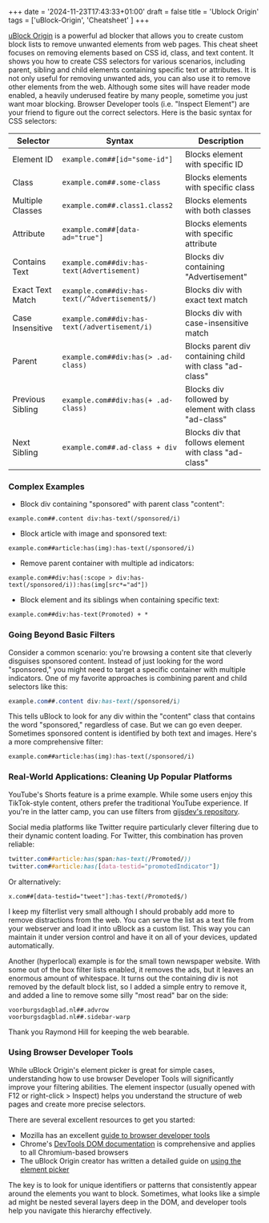 +++
date = '2024-11-23T17:43:33+01:00'
draft = false
title = 'Ublock Origin'
tags = ['uBlock-Origin', 'Cheatsheet'  ]
+++

[uBlock Origin](https://github.com/gorhill/uBlock) is a powerful ad blocker that allows you to create custom block lists to remove unwanted elements from web pages. This cheat sheet focuses on removing elements based on CSS id, class, and text content. It shows you how to create CSS selectors for various scenarios, including parent, sibling and child elements containing specific text or attributes. It is not only useful for removing unwanted ads, you can also use it to remove other elements from the web. Although some sites will have reader mode enabled, a heavily underused featire by many people, sometime you just want moar blocking. Browser Developer tools (i.e. "Inspect Element") are your friend to figure out the correct selectors. Here is the basic syntax for CSS selectors:


| Selector | Syntax | Description |
|--------------|--------|-------------|
| Element ID | `example.com##[id="some-id"]` | Blocks element with specific ID |
| Class | `example.com##.some-class` | Blocks elements with specific class |
| Multiple Classes | `example.com##.class1.class2` | Blocks elements with both classes |
| Attribute | `example.com##[data-ad="true"]` | Blocks elements with specific attribute |
| Contains Text | `example.com##div:has-text(Advertisement)` | Blocks div containing "Advertisement" |
| Exact Text Match | `example.com##div:has-text(/^Advertisement$/)` | Blocks div with exact text match |
| Case Insensitive | `example.com##div:has-text(/advertisement/i)` | Blocks div with case-insensitive match |
| Parent | `example.com##div:has(> .ad-class)` | Blocks parent div containing child with class "ad-class" |
| Previous Sibling | `example.com##div:has(+ .ad-class)` | Blocks div followed by element with class "ad-class" |
| Next Sibling | `example.com##.ad-class + div` | Blocks div that follows element with class "ad-class" |

### Complex Examples

* Block div containing "sponsored" with parent class "content":
```
example.com##.content div:has-text(/sponsored/i)
```

* Block article with image and sponsored text:
```
example.com##article:has(img):has-text(/sponsored/i)
```

* Remove parent container with multiple ad indicators:
```
example.com##div:has(:scope > div:has-text(/sponsored/i)):has(img[src*="ad"])
```

* Block element and its siblings when containing specific text:
```
example.com##div:has-text(Promoted) + *
```

### Going Beyond Basic Filters

Consider a common scenario: you're browsing a content site that cleverly disguises sponsored content. Instead of just looking for the word "sponsored," you might need to target a specific container with multiple indicators. One of my favorite approaches is combining parent and child selectors like this:

```css
example.com##.content div:has-text(/sponsored/i)
```

This tells uBlock to look for any div within the "content" class that contains the word "sponsored," regardless of case. But we can go even deeper. Sometimes sponsored content is identified by both text and images. Here's a more comprehensive filter:

```
example.com##article:has(img):has-text(/sponsored/i)
```

### Real-World Applications: Cleaning Up Popular Platforms

YouTube's Shorts feature is a prime example. While some users enjoy this TikTok-style content, others prefer the traditional YouTube experience. If you're in the latter camp, you can use filters from [gijsdev's repository](https://github.com/gijsdev/ublock-hide-yt-shorts).

Social media platforms like Twitter require particularly clever filtering due to their dynamic content loading. For Twitter, this combination has proven reliable:

```css
twitter.com##article:has(span:has-text(/Promoted/))
twitter.com##article:has([data-testid="promotedIndicator"])
```

Or alternatively:

```
x.com##[data-testid="tweet"]:has-text(/Promoted$/)
```

I keep my filterlist very small although I should probably add more to remove distractions from the web. You can serve the list as a text file from your webserver and load it into uBlock as a custom list. This way you can maintain it under version control and have it on all of your devices, updated automatically.

Another (hyperlocal) example is for the small town newspaper website. With some out of the box filter lists enabled, it removes the ads, but it leaves an enormous amount of whitespace. It turns out the containing div is not removed by the default block list, so I added a simple entry to remove it, and added a line to remove some silly "most read" bar on the side:

```
voorburgsdagblad.nl##.advrow
voorburgsdagblad.nl##.sidebar-warp
```

Thank you Raymond Hill for keeping the web bearable.

### Using Browser Developer Tools

While uBlock Origin's element picker is great for simple cases, understanding how to use browser Developer Tools will significantly improve your filtering abilities. The element inspector (usually opened with F12 or right-click > Inspect) helps you understand the structure of web pages and create more precise selectors. 

There are several excellent resources to get you started:
- Mozilla has an excellent [guide to browser developer tools](https://developer.mozilla.org/en-US/docs/Learn/Common_questions/Tools_and_setup/What_are_browser_developer_tools)
- Chrome's [DevTools DOM documentation](https://developer.chrome.com/docs/devtools/dom/) is comprehensive and applies to all Chromium-based browsers
- The uBlock Origin creator has written a detailed guide on [using the element picker](https://github.com/gorhill/uBlock/wiki/Element-picker)

The key is to look for unique identifiers or patterns that consistently appear around the elements you want to block. Sometimes, what looks like a simple ad might be nested several layers deep in the DOM, and developer tools help you navigate this hierarchy effectively.
